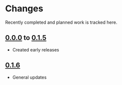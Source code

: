 # Changes
Recently completed and planned work is tracked here.

## [0.0.0](.) to [0.1.5](.)
- Created early releases

## [0.1.6](.)
- General updates
